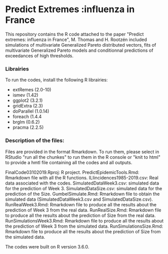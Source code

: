 # Predict Extremes :influenza in France

This repository contains the R code attached to the paper "Predict extremes: influenza in France", M. Thomas and H. Rootzén included simulations of multivariate Generalized Pareto distributed vectors, fits of multivariate Generalized Pareto models and conditionnal predictions of exceedances of high thresholds. 

### Librairies
To run the codes, install the following R librairies:
  - extRemes (2.0-10)
  - ismev (1.42)
  - ggplot2 (3.2.1)
  - gridExtra (2.3)
  - doParallel (1.0.14)
  - foreach (1.4.4
  - brglm (0.6.2)
  - pracma (2.2.5)

### Description of the files:
Files are provided in the format Rmarkdown. To run them, please select in RStudio "run all the chunkes" to run them in the R console or "knit to html" to provide a hmtl file containing all the codes and all outputs.

FinalCode03102019.Rproj: R project. 
PredictEpidemicTools.Rmd: Rmarkdown file with all the R functions.
ILIincidences1985-2019.csv: Real data associated with the codes.
SimulatedDataWeek3.csv: simulated data for the prediction of Week 3.
SimulatedDataSize.csv: simulated data for the prediction of the Size.
GumbelSimulate.Rmd: Rmarkdown file to obtain the simulated data (SimulatedDataWeek3.csv and SimulatedDataSize.csv).
RunRealWeek3.Rmd: Rmarkdown file to produce all the results about the prediction of Week 3 from the real data.
RunRealSize.Rmd: Rmarkdown file to produce all the results about the prediction of Size from the real data.
RunSimulationsWeek3.Rmd: Rmarkdown file to produce all the results about the prediction of Week 3 from the simulated data.
RunSimulationsSize.Rmd: Rmarkdown file to produce all the results about the prediction of Size from the simulated data.

The codes	were built on R version 3.6.0.
